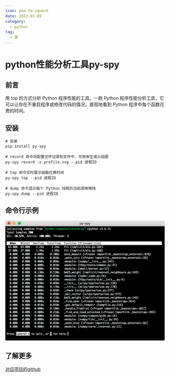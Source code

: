```yaml
---
icon: pen-to-square
date: 2022-01-05
category:
  - python
tag:
  - 黄
---
```



# python性能分析工具py-spy

## 前言                             

  用 top 的方式分析 Python 程序性能的工具。一款 Python 程序性能分析工具，它可以让你在不重启程序或修改代码的情况，直观地看到 Python 程序中每个函数花费的时间。

## 安装
```
# 安装
pip install py-spy

# record 命令将配置文件记录到文件中，可用来生成火焰图
py-spy record -o profile.svg --pid 进程ID

# top 命令实时展示函数花费时间
py-spy top --pid 进程ID

# dump 命令显示每个 Python 线程的当前调用堆栈
py-spy dump --pid 进程ID
```

## 命令行示例
![Img](./FILES/python_py_spy.md/img-20220912115250.png)

## 了解更多
[对应项目的github](https://github.com/benfred/py-spy)
